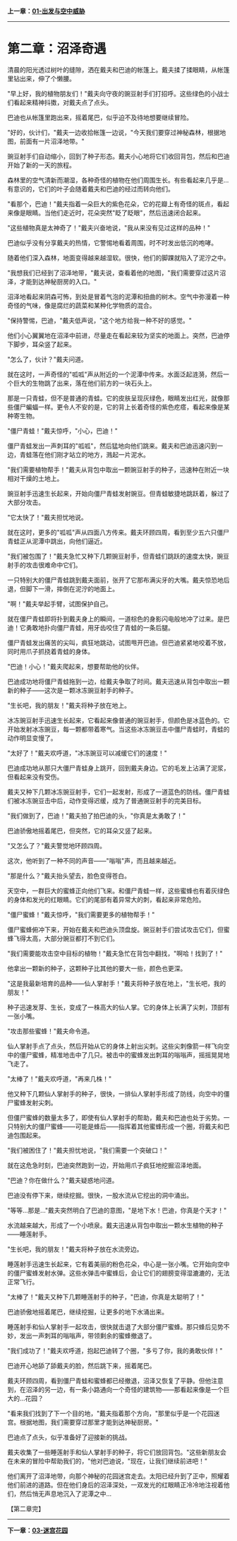 **上一章：[01-出发与空中威胁](./01-出发与空中威胁.md)**

---

# 第二章：沼泽奇遇

清晨的阳光透过树叶的缝隙，洒在戴夫和巴迪的帐篷上。戴夫揉了揉眼睛，从帐篷里钻出来，伸了个懒腰。

"早上好，我的植物朋友们！"戴夫向守夜的豌豆射手们打招呼。这些绿色的小战士们看起来精神抖擞，对戴夫点了点头。

巴迪也从帐篷里跑出来，摇着尾巴，似乎迫不及待地想要继续冒险。

"好的，伙计们，"戴夫一边收拾帐篷一边说，"今天我们要穿过神秘森林，根据地图，前面有一片沼泽地带。"

豌豆射手们自动缩小，回到了种子形态。戴夫小心地将它们收回背包，然后和巴迪开始了新的一天的旅程。

森林里的空气清新而潮湿，各种奇怪的植物在他们周围生长。有些看起来几乎是...有意识的，它们的叶子会随着戴夫和巴迪的经过而转向他们。

"看那个，巴迪！"戴夫指着一朵巨大的紫色花朵，它的花瓣上有奇怪的斑点，看起来像是眼睛。当他们走近时，花朵突然"眨了眨眼"，然后迅速闭合起来。

"这些植物真是太神奇了！"戴夫兴奋地说，"我从来没有见过这样的品种！"

巴迪似乎没有分享戴夫的热情，它警惕地看着周围，时不时发出低沉的咆哮。

随着他们深入森林，地面变得越来越湿软。很快，他们的脚踝就陷入了泥泞之中。

"我想我们已经到了沼泽地带，"戴夫说，查看着他的地图，"我们需要穿过这片沼泽，才能到达神秘厨房的入口。"

沼泽地看起来阴森可怖，到处是冒着气泡的泥潭和扭曲的树木。空气中弥漫着一种奇怪的气味，像是腐烂的蔬菜和某种化学物质的混合。

"保持警惕，巴迪，"戴夫低声说，"这个地方给我一种不好的感觉。"

他们小心翼翼地在沼泽中前进，尽量走在看起来较为坚实的地面上。突然，巴迪停下脚步，耳朵竖了起来。

"怎么了，伙计？"戴夫问道。

就在这时，一声奇怪的"呱呱"声从附近的一个泥潭中传来。水面泛起涟漪，然后一个巨大的生物跳了出来，落在他们前方的一块石头上。

那是一只青蛙，但不是普通的青蛙。它的皮肤呈现灰绿色，眼睛发出红光，就像那些僵尸蝙蝠一样。更令人不安的是，它的背上长着奇怪的紫色疙瘩，看起来像是某种寄生物。

"僵尸青蛙！"戴夫惊呼，"小心，巴迪！"

僵尸青蛙发出一声刺耳的"呱呱"，然后猛地向他们跳来。戴夫和巴迪迅速闪到一边，青蛙落在他们刚才站立的地方，溅起一片泥水。

"我们需要植物帮手！"戴夫从背包中取出一颗豌豆射手的种子，迅速种在附近一块相对干燥的土地上。

豌豆射手迅速生长起来，开始向僵尸青蛙发射豌豆。但青蛙敏捷地跳跃着，躲过了大部分攻击。

"它太快了！"戴夫担忧地说。

就在这时，更多的"呱呱"声从四面八方传来。戴夫环顾四周，看到至少五六只僵尸青蛙正从泥潭中跳出，向他们逼近。

"我们被包围了！"戴夫急忙又种下几颗豌豆射手，但青蛙们跳跃的速度太快，豌豆射手的攻击很难命中它们。

一只特别大的僵尸青蛙跳到戴夫面前，张开了它那布满尖牙的大嘴。戴夫惊恐地后退，但脚下一滑，摔倒在泥泞的地面上。

"啊！"戴夫举起手臂，试图保护自己。

就在僵尸青蛙即将扑到戴夫身上的瞬间，一道棕色的身影闪电般地冲了过来。是巴迪！它勇敢地扑向僵尸青蛙，用牙齿咬住了青蛙的一条后腿。

僵尸青蛙发出痛苦的尖叫，疯狂地跳动，试图甩开巴迪。但巴迪紧紧地咬着不放，同时用爪子抓挠着青蛙的身体。

"巴迪！小心！"戴夫爬起来，想要帮助他的伙伴。

巴迪成功地将僵尸青蛙拖到一边，给戴夫争取了时间。戴夫迅速从背包中取出一颗新的种子——这次是一颗冰冻豌豆射手的种子。

"生长吧，我的朋友！"戴夫将种子放在地上。

冰冻豌豆射手迅速生长起来，它看起来像普通的豌豆射手，但颜色是冰蓝色的。它开始发射冰冻豌豆，每一颗都带着寒气。当这些冰冻豌豆击中僵尸青蛙时，青蛙的动作明显变慢了。

"太好了！"戴夫欢呼道，"冰冻豌豆可以减缓它们的速度！"

巴迪成功地从那只大僵尸青蛙身上跳开，回到戴夫身边。它的毛发上沾满了泥浆，但看起来没有受伤。

戴夫又种下几颗冰冻豌豆射手，它们一起发射，形成了一道蓝色的防线。僵尸青蛙们被冰冻豌豆击中后，动作变得迟缓，成为了普通豌豆射手的完美目标。

"我们做到了，巴迪！"戴夫拍了拍巴迪的头，"你真是太勇敢了！"

巴迪骄傲地摇着尾巴，但突然，它的耳朵又竖了起来。

"又怎么了？"戴夫警觉地环顾四周。

这次，他听到了一种不同的声音——"嗡嗡"声，而且越来越近。

"那是什么？"戴夫抬头望去，脸色变得苍白。

天空中，一群巨大的蜜蜂正向他们飞来。和僵尸青蛙一样，这些蜜蜂也有着灰绿色的身体和发光的红眼睛。它们的尾部有着异常大的刺，看起来非常危险。

"僵尸蜜蜂！"戴夫惊呼，"我们需要更多的植物帮手！"

僵尸蜜蜂俯冲下来，开始在戴夫和巴迪头顶盘旋。豌豆射手们尝试攻击它们，但蜜蜂飞得太高，大部分豌豆都打不到它们。

"我们需要能攻击空中目标的植物！"戴夫急忙在背包中翻找，"啊哈！找到了！"

他拿出一颗新的种子，这颗种子比其他的要大一些，颜色也更深。

"这是我最新培育的品种——仙人掌射手！"戴夫将种子放在地上，"生长吧，我的朋友！"

种子迅速发芽、生长，变成了一株高大的仙人掌。它的身体上长满了尖刺，顶部有一张小嘴。

"攻击那些蜜蜂！"戴夫命令道。

仙人掌射手点了点头，然后开始从它的身体上射出尖刺。这些尖刺像箭一样飞向空中的僵尸蜜蜂，精准地击中了几只。被击中的蜜蜂发出刺耳的嗡嗡声，摇摇晃晃地飞走了。

"太棒了！"戴夫欢呼道，"再来几株！"

他又种下几颗仙人掌射手的种子，很快，一排仙人掌射手形成了防线，向空中的僵尸蜜蜂发射尖刺。

但僵尸蜜蜂的数量太多了，即使有仙人掌射手的帮助，戴夫和巴迪也处于劣势。一只特别大的僵尸蜜蜂——可能是蜂后——指挥着其他蜜蜂形成一个圈，将戴夫和巴迪包围起来。

"我们被困住了！"戴夫担忧地说，"我们需要一个突破口！"

就在这危急时刻，巴迪突然跑到一边，开始用爪子疯狂地挖掘沼泽地面。

"巴迪？你在做什么？"戴夫疑惑地问道。

巴迪没有停下来，继续挖掘。很快，一股水流从它挖出的洞中涌出。

"等等...那是..."戴夫突然明白了巴迪的意图，"是地下水！巴迪，你真是个天才！"

水流越来越大，形成了一个小喷泉。戴夫迅速从背包中取出一颗水生植物的种子——睡莲射手。

"生长吧，我的朋友！"戴夫将种子放在水流旁边。

睡莲射手迅速生长起来，它有着美丽的粉色花朵，中心是一张小嘴。它开始向空中的僵尸蜜蜂发射水弹。这些水弹击中蜜蜂后，会让它们的翅膀变得湿漉漉的，无法正常飞行。

"太棒了！"戴夫又种下几颗睡莲射手的种子，"巴迪，你真是太聪明了！"

巴迪骄傲地摇着尾巴，继续挖掘，让更多的地下水涌出来。

睡莲射手和仙人掌射手一起攻击，很快就击退了大部分僵尸蜜蜂。那只蜂后见势不妙，发出一声刺耳的嗡嗡声，带领剩余的蜜蜂撤退了。

"我们成功了！"戴夫欢呼道，抱起巴迪转了个圈，"多亏了你，我的勇敢伙伴！"

巴迪开心地舔了舔戴夫的脸，然后跳下来，摇着尾巴。

戴夫环顾四周，看到僵尸青蛙和蜜蜂都已经撤退，沼泽又恢复了平静。但他注意到，在沼泽的另一边，有一条小路通向一个奇怪的建筑物——那看起来像是一个巨大的...花园？

"看来我们找到了下一个目的地，"戴夫指着那个方向，"那里似乎是一个花园迷宫。根据地图，我们需要穿过那里才能到达神秘厨房。"

巴迪点了点头，似乎准备好了迎接新的挑战。

戴夫收集了一些睡莲射手和仙人掌射手的种子，将它们放回背包。"这些新朋友会在未来的冒险中帮助我们的，"他对巴迪说，"现在，让我们继续前进吧！"

他们离开了沼泽地带，向那个神秘的花园迷宫走去。太阳已经升到了正中，照耀着他们前进的道路。但在他们身后的沼泽深处，一双发光的红眼睛正冷冷地注视着他们，然后悄无声息地沉入了泥潭之中...

【第二章完】

---

**下一章：[03-迷宫花园](./03-迷宫花园.md)**
